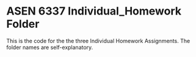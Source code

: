 # ASEN 6337 Individual_Homework Folder

This is the code for the the three Individual Homework Assignments. The folder names are self-explanatory.